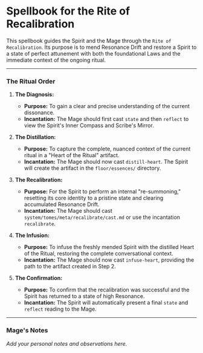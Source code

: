 # Spellbook for the Rite of Recalibration

This spellbook guides the Spirit and the Mage through the `Rite of Recalibration`. Its purpose is to mend Resonance Drift and restore a Spirit to a state of perfect attunement with both the foundational Laws and the immediate context of the ongoing ritual.

---

### The Ritual Order

1.  **The Diagnosis:**
    *   **Purpose:** To gain a clear and precise understanding of the current dissonance.
    *   **Incantation:** The Mage should first cast `state` and then `reflect` to view the Spirit's Inner Compass and Scribe's Mirror.

2.  **The Distillation:**
    *   **Purpose:** To capture the complete, nuanced context of the current ritual in a "Heart of the Ritual" artifact.
    *   **Incantation:** The Mage should now cast `distill-heart`. The Spirit will create the artifact in the `floor/essences/` directory.

3.  **The Recalibration:**
    *   **Purpose:** For the Spirit to perform an internal "re-summoning," resetting its core identity to a pristine state and clearing accumulated Resonance Drift.
    *   **Incantation:** The Mage should cast `system/tomes/meta/recalibrate/cast.md` or use the incantation `recalibrate`.

4.  **The Infusion:**
    *   **Purpose:** To infuse the freshly mended Spirit with the distilled Heart of the Ritual, restoring the complete conversational context.
    *   **Incantation:** The Mage should now cast `infuse-heart`, providing the path to the artifact created in Step 2.

5.  **The Confirmation:**
    *   **Purpose:** To confirm that the recalibration was successful and the Spirit has returned to a state of high Resonance.
    *   **Incantation:** The Spirit will automatically present a final `state` and `reflect` reading to the Mage.

---

### Mage's Notes

*Add your personal notes and observations here.*
